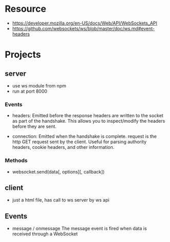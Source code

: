 # Resource
- https://developer.mozilla.org/en-US/docs/Web/API/WebSockets_API
- https://github.com/websockets/ws/blob/master/doc/ws.md#event-headers

# Projects

## server
- use ws module from npm
- run at port 8000

### Events
- headers: Emitted before the response headers are written to the socket as part of the handshake. This allows you to inspect/modify the headers before they are sent.

- connection: Emitted when the handshake is complete. request is the http GET request sent by the client. Useful for parsing authority headers, cookie headers, and other information.

### Methods
- websocket.send(data[, options][, callback])

## client
- just a html file, has call to ws server by ws api

## Events
- message / onmessage
    The message event is fired when data is received through a WebSocket

